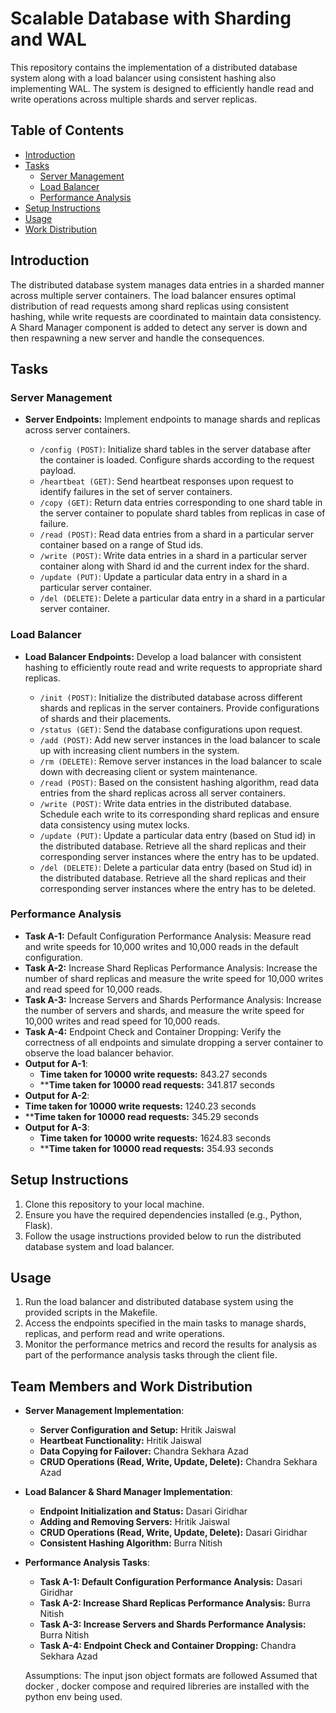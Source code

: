 # Scalable Database with Sharding and WAL

This repository contains the implementation of a distributed database system along with a load balancer using consistent hashing also implementing WAL. The system is designed to efficiently handle read and write operations across multiple shards and server replicas.

## Table of Contents
- [Introduction](#introduction)
- [Tasks](#tasks)
  - [Server Management](#server-management)
  - [Load Balancer](#load-balancer)
  - [Performance Analysis](#performance-analysis)
- [Setup Instructions](#setup-instructions)
- [Usage](#usage)
- [Work Distribution](#work-distribution)

## Introduction

The distributed database system manages data entries in a sharded manner across multiple server containers. The load balancer ensures optimal distribution of read requests among shard replicas using consistent hashing, while write requests are coordinated to maintain data consistency. A Shard Manager component is added to detect any server is down and then respawning a new server and handle the consequences.

## Tasks

### Server Management

- **Server Endpoints:** Implement endpoints to manage shards and replicas across server containers.

  - `/config (POST)`: Initialize shard tables in the server database after the container is loaded. Configure shards according to the request payload.
  - `/heartbeat (GET)`: Send heartbeat responses upon request to identify failures in the set of server containers.
  - `/copy (GET)`: Return data entries corresponding to one shard table in the server container to populate shard tables from replicas in case of failure.
  - `/read (POST)`: Read data entries from a shard in a particular server container based on a range of Stud ids.
  - `/write (POST)`: Write data entries in a shard in a particular server container along with Shard id and the current index for the shard.
  - `/update (PUT)`: Update a particular data entry in a shard in a particular server container.
  - `/del (DELETE)`: Delete a particular data entry in a shard in a particular server container.

### Load Balancer

- **Load Balancer Endpoints:** Develop a load balancer with consistent hashing to efficiently route read and write requests to appropriate shard replicas.

  - `/init (POST)`: Initialize the distributed database across different shards and replicas in the server containers. Provide configurations of shards and their placements.
  - `/status (GET)`: Send the database configurations upon request.
  - `/add (POST)`: Add new server instances in the load balancer to scale up with increasing client numbers in the system.
  - `/rm (DELETE)`: Remove server instances in the load balancer to scale down with decreasing client or system maintenance.
  - `/read (POST)`: Based on the consistent hashing algorithm, read data entries from the shard replicas across all server containers.
  - `/write (POST)`: Write data entries in the distributed database. Schedule each write to its corresponding shard replicas and ensure data consistency using mutex locks.
  - `/update (PUT)`: Update a particular data entry (based on Stud id) in the distributed database. Retrieve all the shard replicas and their corresponding server instances where the entry has to be updated.
  - `/del (DELETE)`: Delete a particular data entry (based on Stud id) in the distributed database. Retrieve all the shard replicas and their corresponding server instances where the entry has to be deleted.

### Performance Analysis

- **Task A-1:** Default Configuration Performance Analysis: Measure read and write speeds for 10,000 writes and 10,000 reads in the default configuration.
- **Task A-2:** Increase Shard Replicas Performance Analysis: Increase the number of shard replicas and measure the write speed for 10,000 writes and read speed for 10,000 reads.
- **Task A-3:** Increase Servers and Shards Performance Analysis: Increase the number of servers and shards, and measure the write speed for 10,000 writes and read speed for 10,000 reads.
- **Task A-4:** Endpoint Check and Container Dropping: Verify the correctness of all endpoints and simulate dropping a server container to observe the load balancer behavior.
- **Output for A-1**:
  - **Time taken for 10000 write requests:** 843.27 seconds 
  - ****Time taken for 10000 read requests:** 341.817 seconds
 - **Output for A-2**:
  - **Time taken for 10000 write requests:** 1240.23 seconds 
  - ****Time taken for 10000 read requests:** 345.29 seconds
- **Output for A-3**:
  - **Time taken for 10000 write requests:** 1624.83 seconds 
  - ****Time taken for 10000 read requests:** 354.93 seconds

## Setup Instructions

1. Clone this repository to your local machine.
2. Ensure you have the required dependencies installed (e.g., Python, Flask).
3. Follow the usage instructions provided below to run the distributed database system and load balancer.

## Usage

1. Run the load balancer and distributed database system using the provided scripts in the Makefile.
2. Access the endpoints specified in the main tasks to manage shards, replicas, and perform read and write operations.
3. Monitor the performance metrics and record the results for analysis as part of the performance analysis tasks through the client file.

## Team Members and Work Distribution

- **Server Management Implementation**:
  - **Server Configuration and Setup:** Hritik Jaiswal
  - **Heartbeat Functionality:** Hritik Jaiswal
  - **Data Copying for Failover:** Chandra Sekhara Azad
  - **CRUD Operations (Read, Write, Update, Delete):** Chandra Sekhara Azad

- **Load Balancer & Shard Manager Implementation**:
  - **Endpoint Initialization and Status:** Dasari Giridhar
  - **Adding and Removing Servers:** Hritik Jaiswal
  - **CRUD Operations (Read, Write, Update, Delete):** Dasari Giridhar
  - **Consistent Hashing Algorithm:** Burra Nitish

- **Performance Analysis Tasks**:
  - **Task A-1: Default Configuration Performance Analysis:** Dasari Giridhar
  - **Task A-2: Increase Shard Replicas Performance Analysis:** Burra Nitish
  - **Task A-3: Increase Servers and Shards Performance Analysis:** Burra Nitish
  - **Task A-4: Endpoint Check and Container Dropping:** Chandra Sekhara Azad
 
  Assumptions:
The input json object formats are followed
Assumed that docker , docker compose and required libreries are installed with the python env being used.


